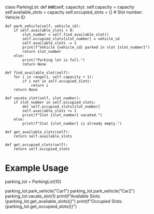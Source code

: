 class ParkingLot:
    def __init__(self, capacity):
        self.capacity = capacity
        self.available_slots = capacity
        self.occupied_slots = {}  # Slot number: Vehicle ID

    def park_vehicle(self, vehicle_id):
        if self.available_slots > 0:
            slot_number = self.find_available_slot()
            self.occupied_slots[slot_number] = vehicle_id
            self.available_slots -= 1
            print(f"Vehicle {vehicle_id} parked in slot {slot_number}")
            return slot_number
        else:
            print("Parking lot is full.")
            return None

    def find_available_slot(self):
        for i in range(1, self.capacity + 1):
            if i not in self.occupied_slots:
                return i
        return None

    def vacate_slot(self, slot_number):
        if slot_number in self.occupied_slots:
            del self.occupied_slots[slot_number]
            self.available_slots += 1
            print(f"Slot {slot_number} vacated.")
        else:
            print(f"Slot {slot_number} is already empty.")

    def get_available_slots(self):
        return self.available_slots

    def get_occupied_slots(self):
        return self.occupied_slots

# Example Usage
parking_lot = ParkingLot(10)

parking_lot.park_vehicle("Car1")
parking_lot.park_vehicle("Car2")
parking_lot.vacate_slot(1)
print(f"Available Slots: {parking_lot.get_available_slots()}")
print(f"Occupied Slots: {parking_lot.get_occupied_slots()}")

